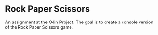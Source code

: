 # Rock Paper Scissors 
An assignment at the Odin Project. The goal is to create a console version of the Rock Paper Scissors game.
